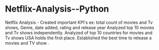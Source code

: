 # Netflix-Analysis--Python
Netflix Analysis - Created important KPI's ex: total count of movies and Tv shows, Genre, date added, rating and release year  Analyzed top 10 movies and Tv shows independently.  Analyzed of top 10 countries for movies and Tv shows USA holds the first place. Established  the best time to release a movies and TV show .
